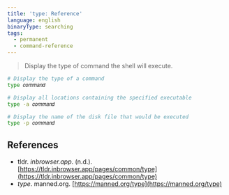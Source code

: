 ```yaml
---
title: 'type: Reference'
language: english
binaryType: searching
tags:
  - permanent
  - command-reference
---
```



> Display the type of command the shell will execute.

```bash
# Display the type of a command
type 𝑐𝑜𝑚𝑚𝑎𝑛𝑑

# Display all locations containing the specified executable
type -a 𝑐𝑜𝑚𝑚𝑎𝑛𝑑

# Display the name of the disk file that would be executed
type -p 𝑐𝑜𝑚𝑚𝑎𝑛𝑑
```

## References

- tldr. *inbrowser.app*. (n.d.). [https://tldr.inbrowser.app/pages/common/type](https://tldr.inbrowser.app/pages/common/type)
- _type_. manned.org. [https://manned.org/type](https://manned.org/type)
